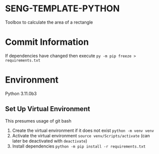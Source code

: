 # SENG-TEMPLATE-PYTHON
Toolbox to calculate the area of a rectangle

# Commit Information
If dependencies have changed then execute `py -m pip freeze > requirements.txt`

# Environment 
Python 3.11.0b3

## Set Up Virtual Environment
This presumes usage of git bash
1. Create the virtual environment if it does not exist `python -m venv venv`
1. Activate the virtual environment `source venv/Scripts/activate` (can later be deactivated with `deactivate`)
1. Install dependencies `python -m pip install -r requirements.txt`